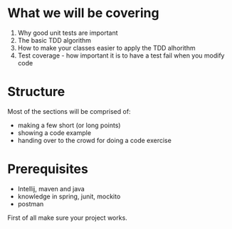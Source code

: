 # What we will be covering

1. Why good unit tests are important 
2. The basic TDD algorithm 
3. How to make your classes easier to apply the TDD alhorithm 
4. Test coverage - how important it is to have a test fail when you modify code

# Structure 
Most of the sections will be comprised of: 
- making a few short (or long points)
- showing a code example 
- handing over to the crowd for doing a code exercise 

# Prerequisites
- Intellij, maven and java
- knowledge in spring, junit, mockito
- postman


First of all make sure your project works.
